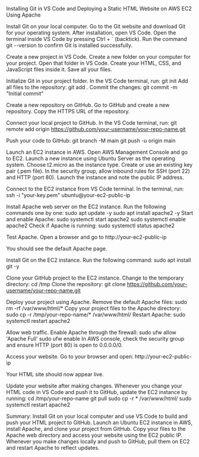 Installing Git in VS Code and Deploying a Static HTML Website on AWS EC2 Using Apache

Install Git on your local computer.
Go to the Git website and download Git for your operating system.
After installation, open VS Code.
Open the terminal inside VS Code by pressing Ctrl + ` (backtick).
Run the command git --version to confirm Git is installed successfully.

Create a new project in VS Code.
Create a new folder on your computer for your project.
Open that folder in VS Code.
Create your HTML, CSS, and JavaScript files inside it.
Save all your files.

Initialize Git in your project folder.
In the VS Code terminal, run:
git init
Add all files to the repository:
git add .
Commit the changes:
git commit -m "Initial commit"

Create a new repository on GitHub.
Go to GitHub and create a new repository.
Copy the HTTPS URL of the repository.

Connect your local project to GitHub.
In the VS Code terminal, run:
git remote add origin https://github.com/your-username/your-repo-name.git

Push your code to GitHub:
git branch -M main
git push -u origin main

Launch an EC2 instance in AWS.
Open AWS Management Console and go to EC2.
Launch a new instance using Ubuntu Server as the operating system.
Choose t2.micro as the instance type.
Create or use an existing key pair (.pem file).
In the security group, allow inbound rules for SSH (port 22) and HTTP (port 80).
Launch the instance and note the public IP address.

Connect to the EC2 instance from VS Code terminal.
In the terminal, run:
ssh -i "your-key.pem" ubuntu@your-ec2-public-ip

Install Apache web server on the EC2 instance.
Run the following commands one by one:
sudo apt update -y
sudo apt install apache2 -y
Start and enable Apache:
sudo systemctl start apache2
sudo systemctl enable apache2
Check if Apache is running:
sudo systemctl status apache2

Test Apache.
Open a browser and go to http://your-ec2-public-ip

You should see the default Apache page.

Install Git on the EC2 instance.
Run the following command:
sudo apt install git -y

Clone your GitHub project to the EC2 instance.
Change to the temporary directory:
cd /tmp
Clone the repository:
git clone https://github.com/your-username/your-repo-name.git

Deploy your project using Apache.
Remove the default Apache files:
sudo rm -rf /var/www/html/*
Copy your project files to the Apache directory:
sudo cp -r /tmp/your-repo-name/* /var/www/html/
Restart Apache:
sudo systemctl restart apache2

Allow web traffic.
Enable Apache through the firewall:
sudo ufw allow 'Apache Full'
sudo ufw enable
In AWS console, check the security group and ensure HTTP (port 80) is open to 0.0.0.0/0.

Access your website.
Go to your browser and open:
http://your-ec2-public-ip

Your HTML site should now appear live.

Update your website after making changes.
Whenever you change your HTML code in VS Code and push it to GitHub, update the EC2 instance by running:
cd /tmp/your-repo-name
git pull
sudo cp -r * /var/www/html/
sudo systemctl restart apache2

Summary:
Install Git on your local computer and use VS Code to build and push your HTML project to GitHub.
Launch an Ubuntu EC2 instance in AWS, install Apache, and clone your project from GitHub.
Copy your files to the Apache web directory and access your website using the EC2 public IP.
Whenever you make changes locally and push to GitHub, pull them on EC2 and restart Apache to reflect updates.
